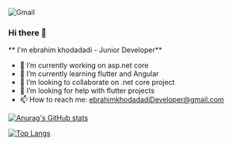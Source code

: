![Gmail](https://img.shields.io/badge/Gmail-D14836?style=for-the-badge&logo=gmail&logoColor=white)

### Hi there 👋
** I'm ebrahim khodadadi - Junior Developer**

- 🔭 I’m currently working on asp.net core
- 🌱 I’m currently learning flutter and Angular
- 👯 I’m looking to collaborate on .net core project
- 🤔 I’m looking for help with flutter projects
- 📫 How to reach me: ebrahimkhodadadiDeveloper@gmail.com


[![Anurag's GitHub stats](https://github-readme-stats.vercel.app/api?username=ebrahimkhodadadi)](https://github.com/anuraghazra/github-readme-stats)

[![Top Langs](https://github-readme-stats.vercel.app/api/top-langs/?username=ebrahimkhodadadi&layout=compact)](https://github.com/anuraghazra/github-readme-stats)
